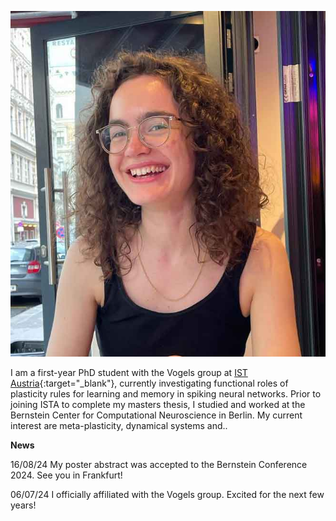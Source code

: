 ![](assets/meweb.jpg)

I am a first-year PhD student with the Vogels group at [IST Austria](https://ist.ac.at/de/home/){:target="_blank"}, currently investigating functional roles of plasticity rules for learning and memory in spiking neural networks. Prior to joining ISTA to complete my masters thesis, I studied and worked at the Bernstein Center for Computational Neuroscience in Berlin. My current interest are meta-plasticity, dynamical systems and..

**News**

16/08/24 My poster abstract was accepted to the Bernstein Conference 2024. See you in Frankfurt!

06/07/24 I officially affiliated with the Vogels group. Excited for the next few years!
